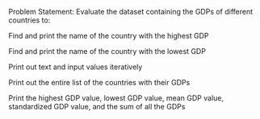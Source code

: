 Problem Statement: Evaluate the dataset containing the GDPs of different countries to:

Find and print the name of the country with the highest GDP

Find and print the name of the country with the lowest GDP

Print out text and input values iteratively

Print out the entire list of the countries with their GDPs

Print the highest GDP value, lowest GDP value, mean GDP value, standardized GDP value, and the sum of all the GDPs
